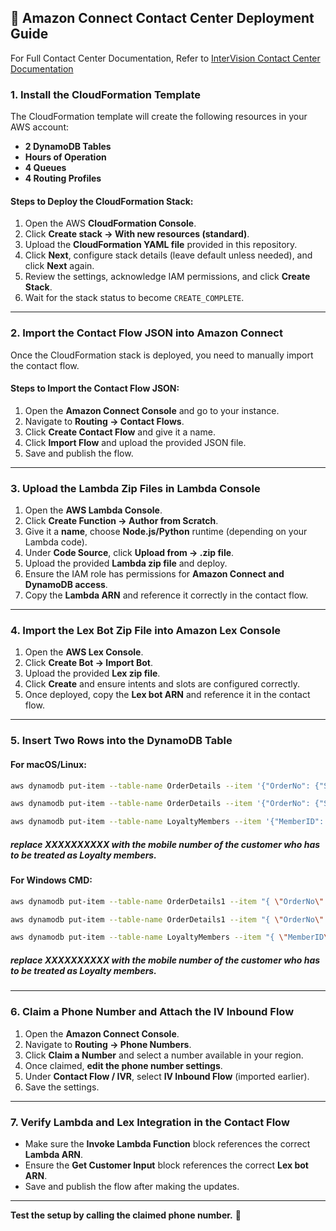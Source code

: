 ## 🏢 **Amazon Connect Contact Center Deployment Guide**

For Full Contact Center Documentation, Refer to [InterVision Contact Center Documentation](InterVision_Contact_Center.md)


###  **1. Install the CloudFormation Template**
The CloudFormation template will create the following resources in your AWS account:
- **2 DynamoDB Tables**
- **Hours of Operation**
- **4 Queues**
- **4 Routing Profiles**

#### **Steps to Deploy the CloudFormation Stack:**
1. Open the AWS **CloudFormation Console**.
2. Click **Create stack → With new resources (standard)**.
3. Upload the **CloudFormation YAML file** provided in this repository.
4. Click **Next**, configure stack details (leave default unless needed), and click **Next** again.
5. Review the settings, acknowledge IAM permissions, and click **Create Stack**.
6. Wait for the stack status to become `CREATE_COMPLETE`.

---

###  **2. Import the Contact Flow JSON into Amazon Connect**
Once the CloudFormation stack is deployed, you need to manually import the contact flow.

#### **Steps to Import the Contact Flow JSON:**
1. Open the **Amazon Connect Console** and go to your instance.
2. Navigate to **Routing → Contact Flows**.
3. Click **Create Contact Flow** and give it a name.
4. Click **Import Flow** and upload the provided JSON file.
5. Save and publish the flow.

---

###  **3. Upload the Lambda Zip Files in Lambda Console**
1. Open the **AWS Lambda Console**.
2. Click **Create Function → Author from Scratch**.
3. Give it a **name**, choose **Node.js/Python** runtime (depending on your Lambda code).
4. Under **Code Source**, click **Upload from → .zip file**.
5. Upload the provided **Lambda zip file** and deploy.
6. Ensure the IAM role has permissions for **Amazon Connect and DynamoDB access**.
7. Copy the **Lambda ARN** and reference it correctly in the contact flow.

---

###  **4. Import the Lex Bot Zip File into Amazon Lex Console**
1. Open the **AWS Lex Console**.
2. Click **Create Bot → Import Bot**.
3. Upload the provided **Lex zip file**.
4. Click **Create** and ensure intents and slots are configured correctly.
5. Once deployed, copy the **Lex bot ARN** and reference it in the contact flow.

---

###  **5. Insert Two Rows into the DynamoDB Table**

#### **For macOS/Linux:**

```sh
aws dynamodb put-item --table-name OrderDetails --item '{"OrderNo": {"S": "1297"}, "CustomerName": {"S": "John Doe"}, "Status": {"S": "Processed"}}' 

aws dynamodb put-item --table-name OrderDetails --item '{"OrderNo": {"S": "1298"}, "CustomerName": {"S": "Jane Smith"}, "Status": {"S": "Pending"}}'

aws dynamodb put-item --table-name LoyaltyMembers --item '{"MemberID": {"S": "115296801"}, "MobileNo": {"S": "+1XXXXXXXXXX"}, "Name": {"S": "Joseph Murphy"}}'
```
##### replace XXXXXXXXXX with the mobile number of the customer who has to be treated as Loyalty members. 

#### **For Windows CMD:**
```sh
aws dynamodb put-item --table-name OrderDetails1 --item "{ \"OrderNo\": { \"S\": \"1297\" }, \"CustomerName\": { \"S\": \"John Doe\" }, \"Status\": { \"S\": \"Processed\" } }"

aws dynamodb put-item --table-name OrderDetails1 --item "{ \"OrderNo\": { \"S\": \"1298\" }, \"CustomerName\": { \"S\": \"Jane Smith\" }, \"Status\": { \"S\": \"Pending\" } }"

aws dynamodb put-item --table-name LoyaltyMembers --item "{ \"MemberID\": { \"S\": \"115296801\" }, \"MobileNo\": { \"S\": \"+1XXXXXXXXXX\" }, \"Name\": { \"S\": \"Joseph Murphy\" } }"
```
##### replace XXXXXXXXXX with the mobile number of the customer who has to be treated as Loyalty members.
---

###  **6. Claim a Phone Number and Attach the IV Inbound Flow**
1. Open the **Amazon Connect Console**.
2. Navigate to **Routing → Phone Numbers**.
3. Click **Claim a Number** and select a number available in your region.
4. Once claimed, **edit the phone number settings**.
5. Under **Contact Flow / IVR**, select **IV Inbound Flow** (imported earlier).
6. Save the settings.

---

###  **7. Verify Lambda and Lex Integration in the Contact Flow**
- Make sure the **Invoke Lambda Function** block references the correct **Lambda ARN**.
- Ensure the **Get Customer Input** block references the correct **Lex bot ARN**.
- Save and publish the flow after making the updates.

---

**Test the setup by calling the claimed phone number.** 🚀

